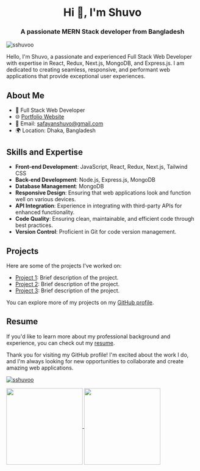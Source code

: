 <h1 align="center">Hi 👋, I'm Shuvo</h1>
<h3 align="center">A passionate MERN Stack developer from Bangladesh</h3>

<p align="left"> <img src="https://komarev.com/ghpvc/?username=sshuvoo&label=Profile%20views&color=0e75b6&style=flat" alt="sshuvoo" /> </p>

Hello, I'm Shuvo, a passionate and experienced Full Stack Web Developer with expertise in React, Redux, Next.js, MongoDB, and Express.js. I am dedicated to creating seamless, responsive, and performant web applications that provide exceptional user experiences.

## About Me

-  💼 Full Stack Web Developer
-  🌐 [Portfolio Website](https://sshuvo.vercel.app/)
-  📧 Email: [safayanshuvo@gmail.com](mailto:safayanshuvo@gmail.com)
-  🌍 Location: Dhaka, Bangladesh

## Skills and Expertise

-  **Front-end Development**: JavaScript, React, Redux, Next.js, Tailwind CSS
-  **Back-end Development**: Node.js, Express.js, MongoDB
-  **Database Management**: MongoDB
-  **Responsive Design**: Ensuring that web applications look and function well on various devices.
-  **API Integration**: Experience in integrating with third-party APIs for enhanced functionality.
-  **Code Quality**: Ensuring clean, maintainable, and efficient code through best practices.
-  **Version Control**: Proficient in Git for code version management.

## Projects

Here are some of the projects I've worked on:

-  [Project 1](https://github.com/yourusername/project1): Brief description of the project.
-  [Project 2](https://github.com/yourusername/project2): Brief description of the project.
-  [Project 3](https://github.com/yourusername/project3): Brief description of the project.

You can explore more of my projects on my [GitHub profile](https://github.com/sshuvoo).

## Resume

If you'd like to learn more about my professional background and experience, you can check out my [resume](link-to-your-resume).

Thank you for visiting my GitHub profile! I'm excited about the work I do, and I'm always looking for new opportunities to collaborate and create amazing web applications.

<p align="left"> <a href="https://github.com/ryo-ma/github-profile-trophy"><img src="https://github-profile-trophy.vercel.app/?username=sshuvoo" alt="sshuvoo" /></a> </p>

<a href="https://github.com/sshuvoo?tab=repositories">
  <img height=200 align="center" src="https://github-readme-stats.vercel.app/api?username=sshuvoo&show_icons=true&theme=gotham" />
</a>
<a href="https://github.com/sshuvoo?tab=repositories">
  <img height=200 align="center" src="https://github-readme-stats.vercel.app/api/top-langs/?username=sshuvoo&layout=compact" />
</a>
